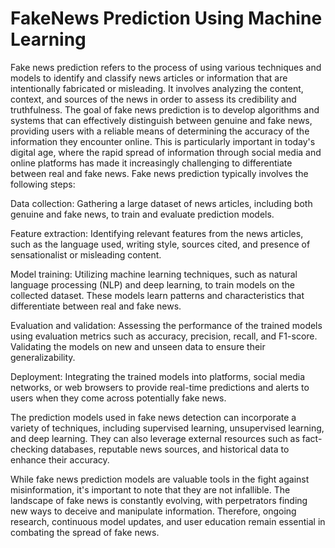 # FakeNews Prediction Using Machine Learning
Fake news prediction refers to the process of using various techniques and models to identify and classify news articles or information that are intentionally fabricated or misleading. It involves analyzing the content, context, and sources of the news in order to assess its credibility and truthfulness.
The goal of fake news prediction is to develop algorithms and systems that can effectively distinguish between genuine and fake news, providing users with a reliable means of determining the accuracy of the information they encounter online. This is particularly important in today's digital age, where the rapid spread of information through social media and online platforms has made it increasingly challenging to differentiate between real and fake news.
Fake news prediction typically involves the following steps:

Data collection: Gathering a large dataset of news articles, including both genuine and fake news, to train and evaluate prediction models.

Feature extraction: Identifying relevant features from the news articles, such as the language used, writing style, sources cited, and presence of sensationalist or misleading content.

Model training: Utilizing machine learning techniques, such as natural language processing (NLP) and deep learning, to train models on the collected dataset. These models learn patterns and characteristics that differentiate between real and fake news.

Evaluation and validation: Assessing the performance of the trained models using evaluation metrics such as accuracy, precision, recall, and F1-score. Validating the models on new and unseen data to ensure their generalizability.

Deployment: Integrating the trained models into platforms, social media networks, or web browsers to provide real-time predictions and alerts to users when they come across potentially fake news.

The prediction models used in fake news detection can incorporate a variety of techniques, including supervised learning, unsupervised learning, and deep learning. They can also leverage external resources such as fact-checking databases, reputable news sources, and historical data to enhance their accuracy.

While fake news prediction models are valuable tools in the fight against misinformation, it's important to note that they are not infallible. The landscape of fake news is constantly evolving, with perpetrators finding new ways to deceive and manipulate information. Therefore, ongoing research, continuous model updates, and user education remain essential in combating the spread of fake news.
